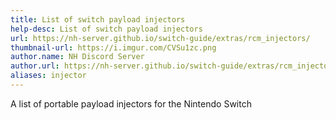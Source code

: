 ```yaml
---
title: List of switch payload injectors
help-desc: List of switch payload injectors
url: https://nh-server.github.io/switch-guide/extras/rcm_injectors/
thumbnail-url: https://i.imgur.com/CVSu1zc.png
author.name: NH Discord Server
author.url: https://nh-server.github.io/switch-guide/extras/rcm_injectors/
aliases: injector
---
```


A list of portable payload injectors for the Nintendo Switch
